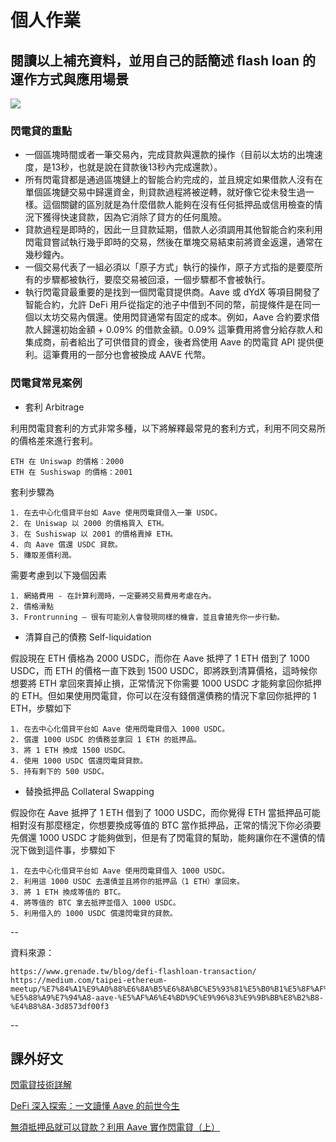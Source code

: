 # 個人作業


## 閱讀以上補充資料，並用自己的話簡述 flash loan 的運作方式與應用場景


![](https://i.imgur.com/m5bGNRy.jpg)


### 閃電貸的重點

* 一個區塊時間或者一筆交易內，完成貸款與還款的操作（目前以太坊的出塊速度，是13秒，也就是說在貸款後13秒內完成還款）。
* 所有閃電貸都是通過區塊鏈上的智能合約完成的，並且規定如果借款人沒有在單個區塊鏈交易中歸還資金，則貸款過程將被逆轉，就好像它從未發生過一樣。這個關鍵的區別就是為什麼借款人能夠在沒有任何抵押品或信用檢查的情況下獲得快速貸款，因為它消除了貸方的任何風險。
* 貸款過程是即時的，因此一旦貸款延期，借款人必須調用其他智能合約來利用閃電貸嘗試執行幾乎即時的交易，然後在單塊交易結束前將資金返還，通常在幾秒鐘內。
* 一個交易代表了一組必須以「原子方式」執行的操作，原子方式指的是要麼所有的步驟都被執行，要麼交易被回滾，一個步驟都不會被執行。
* 執行閃電貸最重要的是找到一個閃電貸提供商。Aave 或 dYdX 等項目開發了智能合約，允許 DeFi 用戶從指定的池子中借到不同的幣，前提條件是在同一個以太坊交易內償還。使用閃貸通常有固定的成本。例如，Aave 合約要求借款人歸還初始金額 + 0.09% 的借款金額。0.09% 這筆費用將會分給存款人和集成商，前者給出了可供借貸的資金，後者爲使用 Aave 的閃電貸 API 提供便利。這筆費用的一部分也會被換成 AAVE 代幣。

### 閃電貸常見案例

* 套利 Arbitrage

利用閃電貸套利的方式非常多種，以下將解釋最常見的套利方式，利用不同交易所的價格差來進行套利。

```
ETH 在 Uniswap 的價格：2000
ETH 在 Sushiswap 的價格：2001
```
套利步驟為

```
1. 在去中心化借貸平台如 Aave 使用閃電貸借入一筆 USDC。
2. 在 Uniswap 以 2000 的價格買入 ETH。
3. 在 Sushiswap 以 2001 的價格賣掉 ETH。
4. 向 Aave 償還 USDC 貸款。
5. 賺取差價利潤。
```

需要考慮到以下幾個因素

```
1. 網絡費用 - 在計算利潤時，一定要將交易費用考慮在內。
2. 價格滑點 
3. Frontrunning — 很有可能別人會發現同樣的機會，並且會搶先你一步行動。
```

* 清算自己的債務 Self-liquidation

假設現在 ETH 價格為 2000 USDC，而你在 Aave 抵押了 1 ETH 借到了 1000 USDC，而 ETH 的價格一直下跌到 1500 USDC，即將跌到清算價格，這時候你想要將 ETH 拿回來賣掉止損，正常情況下你需要 1000 USDC 才能夠拿回你抵押的 ETH。但如果使用閃電貸，你可以在沒有錢償還債務的情況下拿回你抵押的 1 ETH，步驟如下

```
1. 在去中心化借貸平台如 Aave 使用閃電貸借入 1000 USDC。
2. 償還 1000 USDC 的債務並拿回 1 ETH 的抵押品。
3. 將 1 ETH 換成 1500 USDC。
4. 使用 1000 USDC 償還閃電貸貸款。
5. 持有剩下的 500 USDC。
```

* 替換抵押品 Collateral Swapping

假設你在 Aave 抵押了 1 ETH 借到了 1000 USDC，而你覺得 ETH 當抵押品可能相對沒有那麼穩定，你想要換成等值的 BTC 當作抵押品，正常的情況下你必須要先償還 1000 USDC 才能夠做到，但是有了閃電貸的幫助，能夠讓你在不還債的情況下做到這件事，步驟如下

```
1. 在去中心化借貸平台如 Aave 使用閃電貸借入 1000 USDC。
2. 利用這 1000 USDC 去還債並且將你的抵押品（1 ETH）拿回來。
3. 將 1 ETH 換成等值的 BTC。
4. 將等值的 BTC 拿去抵押並借入 1000 USDC。
5. 利用借入的 1000 USDC 償還閃電貸的貸款。
```

--

資料來源： 
```
https://www.grenade.tw/blog/defi-flashloan-transaction/
https://medium.com/taipei-ethereum-meetup/%E7%84%A1%E9%A0%88%E6%8A%B5%E6%8A%BC%E5%93%81%E5%B0%B1%E5%8F%AF%E4%BB%A5%E8%B2%B8%E6%AC%BE-%E5%88%A9%E7%94%A8-aave-%E5%AF%A6%E4%BD%9C%E9%96%83%E9%9B%BB%E8%B2%B8-%E4%B8%8A-3d8573df00f3
```


--

## 課外好文

[閃電貸技術詳解](https://www.aqniu.com/vendor/87319.html)

[DeFi 深入探索：一文讀懂 Aave 的前世今生](https://blockcast.it/2021/09/10/defi-aave-what-you-need-to-know/)

[無須抵押品就可以貸款？利用 Aave 實作閃電貸（上）](https://medium.com/taipei-ethereum-meetup/%E7%84%A1%E9%A0%88%E6%8A%B5%E6%8A%BC%E5%93%81%E5%B0%B1%E5%8F%AF%E4%BB%A5%E8%B2%B8%E6%AC%BE-%E5%88%A9%E7%94%A8-aave-%E5%AF%A6%E4%BD%9C%E9%96%83%E9%9B%BB%E8%B2%B8-%E4%B8%8A-3d8573df00f3)